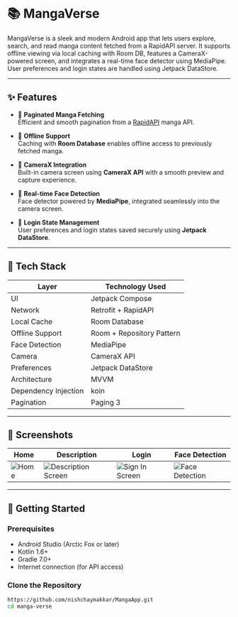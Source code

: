 # 📚 MangaVerse

MangaVerse is a sleek and modern Android app that lets users explore, search, and read manga content fetched from a RapidAPI server. It supports offline viewing via local caching with Room DB, features a CameraX-powered screen, and integrates a real-time face detector using MediaPipe. User preferences and login states are handled using Jetpack DataStore.

---

## ✨ Features

- 🔄 **Paginated Manga Fetching**  
  Efficient and smooth pagination from a [RapidAPI](https://rapidapi.com/sagararofie/api/mangaverse-api/playground/apiendpoint_94a3a9ab-6549-4c86-b8dc-e7eb088c2228) manga API.

- 💾 **Offline Support**  
  Caching with **Room Database** enables offline access to previously fetched manga.

- 📸 **CameraX Integration**  
  Built-in camera screen using **CameraX API** with a smooth preview and capture experience.

- 🧠 **Real-time Face Detection**  
  Face detector powered by **MediaPipe**, integrated seamlessly into the camera screen.

- 🔐 **Login State Management**  
  User preferences and login states saved securely using **Jetpack DataStore**.

---

## 🧰 Tech Stack

| Layer                 | Technology Used              |
|-----------------------|------------------------------|
| UI                    | Jetpack Compose              |
| Network               | Retrofit + RapidAPI          |
| Local Cache           | Room Database                |
| Offline Support       | Room + Repository Pattern    |
| Face Detection        | MediaPipe                    |
| Camera                | CameraX API                  |
| Preferences           | Jetpack DataStore            |
| Architecture          | MVVM                         |
| Dependency Injection  | koin                         |
| Pagination            | Paging 3                     |

---

## 📸 Screenshots

| Home | Description | Login  | Face Detection |
|------|-------------|--------|----------------|
|![Home](https://github.com/user-attachments/assets/917d71b8-7f44-47bb-9668-15981238f637)|![Description Screen](https://github.com/user-attachments/assets/c0b2783d-0048-4352-adf1-12db427af948)|![Sign In Screen](https://github.com/user-attachments/assets/f2998e07-b774-46a3-9150-7f39f2d7255b)|![Face Detection](https://github.com/user-attachments/assets/07c4fc71-8354-4529-9887-b29886f6e311)|

---

## 🚀 Getting Started

### Prerequisites

- Android Studio (Arctic Fox or later)
- Kotlin 1.6+
- Gradle 7.0+
- Internet connection (for API access)

### Clone the Repository

```bash
https://github.com/nishchaymakkar/MangaApp.git
cd manga-verse
